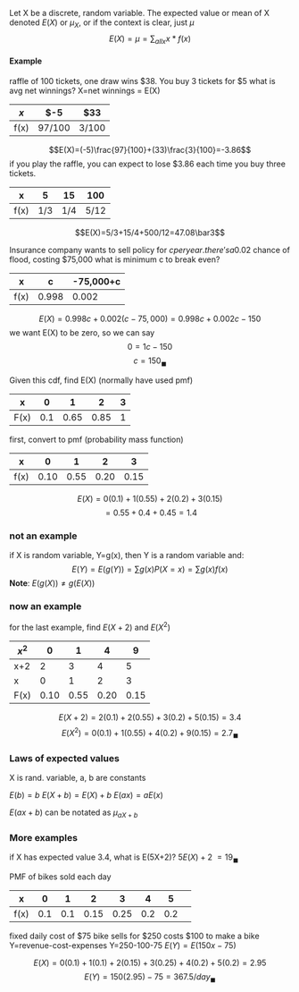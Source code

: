 
Let X be a discrete, random variable. The expected value or mean of X denoted  $E(X)$ or $\mu_X$, or if the context is clear, just $\mu$
$$E(X)=\mu=\sum_{all x}x*f(x)$$



#### Example
raffle of 100 tickets, one draw wins $38. You buy 3 tickets for $5
what is avg net winnings?
X=net winnings = E(X)

|  $x$ | $-5 | $33 |
| ---- | ---- | ---- |
| f(x) | $97/100$ | $3/100$ |
$$E(X)=(-5)\frac{97}{100}+(33)\frac{3}{100}=-3.86$$
if you play the raffle, you can expect to lose $3.86 each time you buy three tickets.


| x | 5 | 15 | 100 |
| ---- | ---- | ---- | ---- |
| f(x) | 1/3 | 1/4 | 5/12 |
$$E(X)=5/3+15/4+500/12=47.08\bar3$$


Insurance company wants to sell policy for $c per year.
there's a 0.02$ chance of flood, costing $75,000
what is minimum c to break even?

| x | c | -75,000+c |
| ---- | ---- | ---- |
| f(x) | 0.998 | 0.002 |

$$E(X)=0.998c+0.002(c-75,000)=0.998c+0.002c-150$$
we want E(X) to be zero, so we can say
$$0=1c-150$$
$$c=150_\blacksquare$$


Given this cdf, find E(X) (normally have used pmf)

| x | 0 | 1 | 2 | 3 |
| ---- | ---- | ---- | ---- | ---- |
| F(x) | 0.1 | 0.65 | 0.85 | 1 |
first, convert to pmf (probability mass function)

| x | 0 | 1 | 2 | 3 |
| ---- | ---- | ---- | ---- | ---- |
| f(x) | 0.10 | 0.55 | 0.20 | 0.15 |
$$E(X)=0(0.1)+1(0.55)+2(0.2)+3(0.15)$$
$$=0.55+0.4+0.45=1.4$$


### not an example
if X is random variable, Y=g(x), then Y is a random variable and:
$$E(Y)=E(g(Y))= \sum{}g(x)P(X=x)=\sum{}g(x)f(x)$$
__Note__: $E(g(X))\neq{}g(E(X))$
 
### now an example

for the last example, find $E(X+2)$ and $E(X^2)$

| $x^2$ | 0 | 1 | 4 | 9 |
| ---- | ---- | ---- | ---- | ---- |
| x+2 | 2 | 3 | 4 | 5 |
| x | 0 | 1 | 2 | 3 |
| F(x) | 0.10 | 0.55 | 0.20 | 0.15 |
$$E(X+2)=2(0.1)+2(0.55)+3(0.2)+5(0.15)=3.4$$
$$E(X^2)=0(0.1)+1(0.55)+4(0.2)+9(0.15)=2.7_\blacksquare$$

### Laws of expected values
X is rand. variable, a, b are constants

$E(b)=b$
$E(X+b)=E(X)+b$
$E(ax)=aE(x)$

$E(ax+b)$ can be notated as $\mu_{aX+b}$

### More examples

if X has expected value 3.4, what is E(5X+2)?
$5E(X)+2$
$=19_\blacksquare$


PMF of bikes sold each day

| x | 0 | 1 | 2 | 3 | 4 | 5 |  |
| ---- | ---- | ---- | ---- | ---- | ---- | ---- | ---- |
| f(x) | 0.1 | 0.1 | 0.15 | 0.25 | 0.2 | 0.2 |  |
fixed daily cost of $75
bike sells for $250
costs $100 to make a bike
Y=revenue-cost-expenses
Y=250-100-75
 $E(Y)=E(150x-75$)

$$E(X)=0(0.1)+1(0.1)+2(0.15)+3(0.25)+4(0.2)+5(0.2)=2.95$$
$$E(Y)=150(2.95)-75=367.5/day_\blacksquare$$